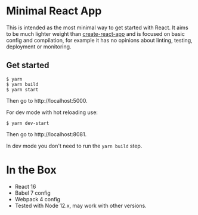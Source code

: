 # Minimal React App

This is intended as the most minimal way to get started with React. It aims to be much lighter weight than [create-react-app][] and is focused on basic config and compilation, for example it has no opinions about linting, testing, deployment or monitoring.

## Get started

```
$ yarn
$ yarn build
$ yarn start
```

Then go to http://localhost:5000.

For dev mode with hot reloading use:

```
$ yarn dev-start
```

Then go to http://localhost:8081.

In dev mode you don't need to run the `yarn build` step.

# In the Box

* React 16
* Babel 7 config
* Webpack 4 config
* Tested with Node 12.x, may work with other versions.

[create-react-app]:https://github.com/facebook/create-react-app
